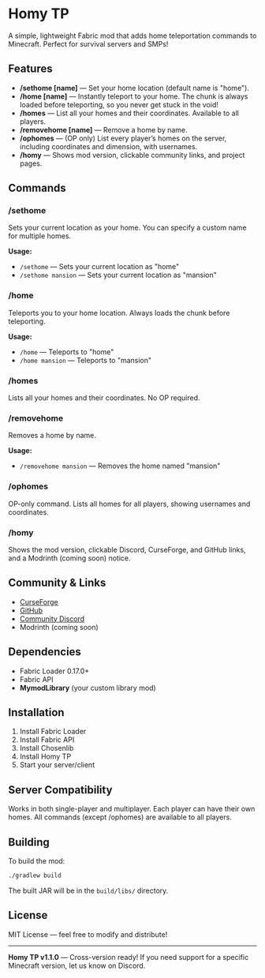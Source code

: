 # Homy TP

A simple, lightweight Fabric mod that adds home teleportation commands to Minecraft. Perfect for survival servers and SMPs!

## Features

- **/sethome [name]** — Set your home location (default name is "home").
- **/home [name]** — Instantly teleport to your home. The chunk is always loaded before teleporting, so you never get stuck in the void!
- **/homes** — List all your homes and their coordinates. Available to all players.
- **/removehome [name]** — Remove a home by name.
- **/ophomes** — (OP only) List every player’s homes on the server, including coordinates and dimension, with usernames.
- **/homy** — Shows mod version, clickable community links, and project pages.

## Commands

### /sethome
Sets your current location as your home. You can specify a custom name for multiple homes.

**Usage:**
- `/sethome` — Sets your current location as "home"
- `/sethome mansion` — Sets your current location as "mansion"

### /home
Teleports you to your home location. Always loads the chunk before teleporting.

**Usage:**
- `/home` — Teleports to "home"
- `/home mansion` — Teleports to "mansion"

### /homes
Lists all your homes and their coordinates. No OP required.

### /removehome
Removes a home by name.

**Usage:**
- `/removehome mansion` — Removes the home named "mansion"

### /ophomes
OP-only command. Lists all homes for all players, showing usernames and coordinates.

### /homy
Shows the mod version, clickable Discord, CurseForge, and GitHub links, and a Modrinth (coming soon) notice.

## Community & Links

- [CurseForge](https://www.curseforge.com/minecraft/mc-mods/homy-tp)
- [GitHub](https://github.com/yourusername/homemod)
- [Community Discord](https://discord.gg/yourdiscord)
- Modrinth (coming soon)

## Dependencies

- Fabric Loader 0.17.0+
- Fabric API
- **MymodLibrary** (your custom library mod)

## Installation

1. Install Fabric Loader
2. Install Fabric API
3. Install Chosenlib
4. Install Homy TP
5. Start your server/client

## Server Compatibility

Works in both single-player and multiplayer. Each player can have their own homes. All commands (except /ophomes) are available to all players.

## Building

To build the mod:

```bash
./gradlew build
```

The built JAR will be in the `build/libs/` directory.

## License

MIT License — feel free to modify and distribute!

---

**Homy TP v1.1.0** — Cross-version ready! If you need support for a specific Minecraft version, let us know on Discord.
